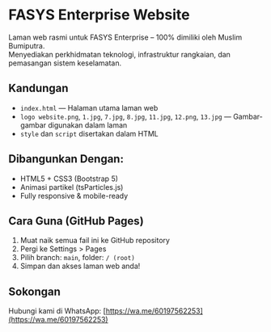 
# FASYS Enterprise Website

Laman web rasmi untuk FASYS Enterprise – 100% dimiliki oleh Muslim Bumiputra.  
Menyediakan perkhidmatan teknologi, infrastruktur rangkaian, dan pemasangan sistem keselamatan.

## Kandungan

- `index.html` — Halaman utama laman web
- `logo website.png`, `1.jpg`, `7.jpg`, `8.jpg`, `11.jpg`, `12.png`, `13.jpg` — Gambar-gambar digunakan dalam laman
- `style` dan `script` disertakan dalam HTML

## Dibangunkan Dengan:
- HTML5 + CSS3 (Bootstrap 5)
- Animasi partikel (tsParticles.js)
- Fully responsive & mobile-ready

## Cara Guna (GitHub Pages)
1. Muat naik semua fail ini ke GitHub repository
2. Pergi ke Settings > Pages
3. Pilih branch: `main`, folder: `/ (root)`
4. Simpan dan akses laman web anda!

## Sokongan
Hubungi kami di WhatsApp: [https://wa.me/60197562253](https://wa.me/60197562253)
